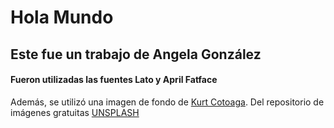 
# Hola Mundo
## Este fue un trabajo de Angela González
#### Fueron utilizadas las fuentes Lato y April Fatface
Además, se utilizó una imagen de fondo de [Kurt Cotoaga](https://unsplash.com/es/@kydroon). Del repositorio de imágenes gratuitas [UNSPLASH](https://unsplash.com/es)
